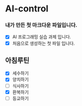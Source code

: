 # AI-control

### 내가 만든 첫 마크다운 파일입니다.

- [x] AI 프로그래밍 실습 과제 입니다.
- [x] 처음으로 생성하는 첫 파일 입니다.

## 아침루틴
- [x] 세수하기
- [x] 양치하기
- [ ] 식사하기
- [x] 환복하기
- [ ] 등교하기 
